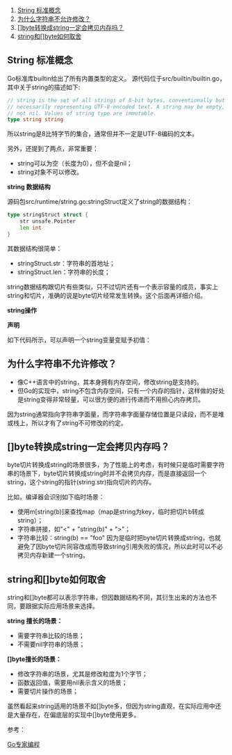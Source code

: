 

1. [String 标准概念](#string-标准概念)
2. [为什么字符串不允许修改？](#为什么字符串不允许修改)
3. [[]byte转换成string一定会拷贝内存吗？](#byte转换成string一定会拷贝内存吗)
4. [string和[]byte如何取舍](#string和byte如何取舍)

## String 标准概念


Go标准库builtin给出了所有内置类型的定义。 源代码位于src/builtin/builtin.go，其中关于string的描述如下:

```go
// string is the set of all strings of 8-bit bytes, conventionally but not
// necessarily representing UTF-8-encoded text. A string may be empty, but
// not nil. Values of string type are immutable.
type string string
```

所以string是8比特字节的集合，通常但并不一定是UTF-8编码的文本。

另外，还提到了两点，非常重要：

- string可以为空（长度为0），但不会是nil；
- string对象不可以修改。


**string 数据结构**

源码包src/runtime/string.go:stringStruct定义了string的数据结构：

```go
type stringStruct struct {
	str unsafe.Pointer
	len int
}
```
其数据结构很简单：
- stringStruct.str：字符串的首地址；
- stringStruct.len：字符串的长度；

string数据结构跟切片有些类似，只不过切片还有一个表示容量的成员，事实上string和切片，准确的说是byte切片经常发生转换。这个后面再详细介绍。


**string操作**

**声明**

如下代码所示，可以声明一个string变量变赋予初值：



## 为什么字符串不允许修改？

- 像C++语言中的string，其本身拥有内存空间，修改string是支持的。
- 但Go的实现中，string不包含内存空间，只有一个内存的指针，这样做的好处是string变得非常轻量，可以很方便的进行传递而不用担心内存拷贝。

因为string通常指向字符串字面量，而字符串字面量存储位置是只读段，而不是堆或栈上，所以才有了string不可修改的约定。

## []byte转换成string一定会拷贝内存吗？

byte切片转换成string的场景很多，为了性能上的考虑，有时候只是临时需要字符串的场景下，byte切片转换成string时并不会拷贝内存，而是直接返回一个string，这个string的指针(string.str)指向切片的内存。

比如，编译器会识别如下临时场景：

- 使用m[string(b)]来查找map（map是string为key，临时把切片b转成string）；
- 字符串拼接，如"<" + "string(b)" + ">"；
- 字符串比较：string(b) == "foo"
因为是临时把byte切片转换成string，也就避免了因byte切片同容改成而导致string引用失败的情况，所以此时可以不必拷贝内存新建一个string。


## string和[]byte如何取舍

string和[]byte都可以表示字符串，但因数据结构不同，其衍生出来的方法也不同，要跟据实际应用场景来选择。

**string 擅长的场景：**

- 需要字符串比较的场景；
- 不需要nil字符串的场景；

**[]byte擅长的场景：**

- 修改字符串的场景，尤其是修改粒度为1个字节；
- 函数返回值，需要用nil表示含义的场景；
- 需要切片操作的场景；

虽然看起来string适用的场景不如[]byte多，但因为string直观，在实际应用中还是大量存在，在偏底层的实现中[]byte使用更多。





参考：

[Go专家编程](https://books.studygolang.com/GoExpertProgramming/chapter01/1.6-string.html)





   
